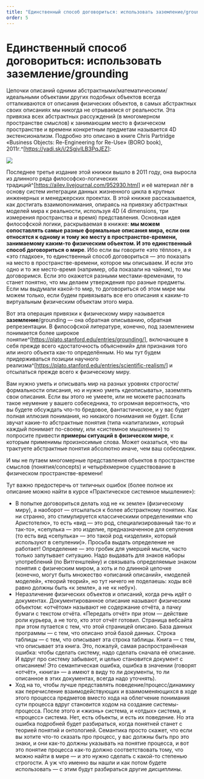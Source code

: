 ```yaml
---
title: "Единственный способ договориться: использовать заземление/grounding"
order: 5
---
```


# Единственный способ договориться: использовать заземление/grounding

Цепочки описаний одними абстрактными/математическими/идеальными объектами других подобных объектов всегда отталкиваются от описания физических объектов, в самых абстрактных своих описаниях мы никогда не отрываемся от реальности. Эта привязка всех абстрактных рассуждений (в многомерном пространстве смыслов) к занимающим место в физическом пространстве и времени конкретным предметам называется 4D экстенсионализм. Подробно это описано в книге Chris Partridge «Business Objects: Re-Engineering for Re-Use» (BORO book), 2011г.^[<https://yadi.sk/i/2SgjvILB3PqJEZ>]:

![](/ru/research/intellect-stack/28.png)

Последнее третье издание этой книжки вышло в 2011 году, она выросла из длинного ряда философско-логических традиций^[<https://ailev.livejournal.com/952930.html>] и её материал лёг в основу систем интеграции данных жизненного цикла в крупных инженерных и менеджерских проектах. В этой книжке рассказывается, как достигать взаимопонимания, опираясь на привязку абстрактных моделей мира к реальности, используя 4D (4 dimensions, три измерения пространства и время) представления. Основная идея философской логики, раскрываемая в книжке: **мы можем сопоставлять самые разные формальные описания мира, если они относятся к одному и тому же месту в пространстве-времени, занимаемому каким-то физическим объектом. И это единственный способ договориться** **о мире**. Ибо если вы говорите «это тёплое», а я «это гладкое», то единственный способ договориться — это показать на место в пространстве-времени, которое мы описываем. И если это одно и то же место-время (например, оба показали на чайник), то мы договоримся. Если это окажется разными местами-временами, то станет понятно, что мы делаем утверждения про разные предметы. Если мы выдумали какой-то мир, то договориться об этом мире мы можем только, если будем привязывать все его описания к каким-то виртуальным физическим объектам этого мира.

Вот эта операция привязки к физическому миру называется **заземление**/grounding — она обратная описыванию, обратная репрезентации. В философской литературе, конечно, под заземлением понимается более широкое понятие^[<https://plato.stanford.edu/entries/grounding/>], включающее в себя прежде всего «достаточность объяснений» для признания того или иного объекта как-то определённым. Но мы тут будем придерживаться позиции научного реализма^[<https://plato.stanford.edu/entries/scientific-realism/>] и отсылаться прежде всего к физическому миру.

Вам нужно уметь и описывать мир на разных уровнях строгости/формальности описания, но и нужно уметь «деописывать», заземлять свои описания. Если вы этого не умеете, или не можете распознать такое неумение у вашего собеседника, то огромная вероятность, что вы будете обсуждать что-то бредовое, фантастическое, и у вас будет полная иллюзия понимания, но никакого понимания не будет. Если звучат какие-то абстрактные понятия (типа «капитализм», который каждый понимает по-своему, или «системное мышление») то попросите привести **примеры ситуаций в физическом мире**, к которым применимы произносимые слова. Может оказаться, что вы трактуете абстрактные понятия абсолютно иначе, чем ваш собеседник.

И мы не путаем многомерные представления объектов в пространстве смыслов (понятия/concepts) и четырёхмерное существование в физическом пространстве-времени!

Тут важно предостеречь от типичных ошибок (более полное их описание можно найти в курсе «Практическое системное мышление»):

* В попытке договориться делать ход не «к земле» (физическому миру), а наоборот — отсылаться к более абстрактному понятию. Как ни странно, это стимулируется классическими определениями «по Аристотелю», то есть «вид — это род, специализированный так-то и так-то», «сепулька — это изделие, предназначенное для сепуления (то есть вид «сепулька» — это такой род «изделия», который используют в сепулении)». Просьба выдать определение не работает! Определение — это гробик для умершей мысли, часто только запутывает ситуацию. Надо выдавать для знаков наборы употреблений (по Витгенштейну) и связывать определяемые знаком понятия с физическим миром, а хоть и по длинной цепочке (конечно, могут быть множество «описаний описаний», «моделей моделей», «теорий теорий», но тут ничего не поделаешь: ходы всё равно должны быть «к земле», а не «к небу»).
* Неразличение физических объектов и описаний, когда речь идёт о документах. Документированное описание называют физическим объектом: «отчётом» называют не содержание отчёта, а пачку бумаги с текстом отчёта. «Передать отчёт» при этом — действие роли курьера, а не того, кто этот отчёт готовил. Страница вебсайта при этом путается с тем, что этой страницей описано. База данных программы — с тем, что описано этой базой данных. Строка таблицы — с тем, что описывает эта строка таблицы. Книга — с тем, что описывает эта книга. Это, пожалуй, самая распространённая ошибка: чтобы сделать систему, надо сделать сначала её описание. И вдруг про систему забывают, и целью становится документ с описанием! Это семантическая ошибка, ошибка в значении (говорят «отчёт», «книга» — а имеют в виду то ли документы, то ли описанное в этих документах, всегда надо уточнять).
* Ход на то, чтобы лучше представлять поведение/процесс/динамику как перечисление взаимодействующих и взаимоменяющихся в ходе этого процесса предметов вместо хода на облегчение понимания сути процесса вдруг становится ходом на создание системы-процесса. После этого и «жизнь» система, и «отдых» система, и «процесс» система. Нет, есть объекты, и есть их поведение. Но эта ошибка подробней будет разбираться, когда понятней станет с теорией понятий и онтологией. Семантика просто скажет, что если вы хотите что-то сказать про процесс, у вас должны быть про это знаки, и они как-то должны указывать на понятие процесса, и вот это понятие процесса как-то должно соответствовать тому, что можно найти в мире — и это нужно сделать с какой-то степенью строгости. А уж что именно вы нашли и как потом будете использовать — с этим будут разбираться другие дисциплины.